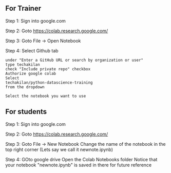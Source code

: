 For Trainer
------------
Step 1: Sign into google.com


Step 2: Goto https://colab.research.google.com/

Step 3: Goto File -> Open Notebook
	
Step 4: Select Github tab

	under "Enter a GitHub URL or search by organization or user"
	type techakilan
	check "Include private repo" checkbox
	Authorize google colab
	Select 
	techakilan/python-datascience-training 
	from the dropdown
	
	Select the notebook you want to use

For students
------------

Step 1: Sign into google.com

Step 2: Goto https://colab.research.google.com/

Step 3: Goto File -> New Notebook
	Change the name of the notebook in the top right corner (Lets say we call it newnote.ipynb)
	
Step 4: GOto google drive
	Open the Colab Notebooks folder
	Notice that your notebook "newnote.ipynb" is saved in there for future reference
